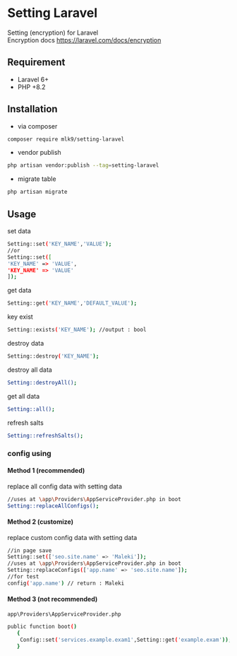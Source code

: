 # Setting Laravel
Setting (encryption) for Laravel <br>
Encryption docs https://laravel.com/docs/encryption

## Requirement
- Laravel 6+
- PHP +8.2
## Installation
- via composer
```sh
composer require mlk9/setting-laravel
```
- vendor publish
```sh
php artisan vendor:publish --tag=setting-laravel
```
- migrate table
```sh
php artisan migrate
```
## Usage
set data
```sh
Setting::set('KEY_NAME','VALUE'); 
//or
Setting::set([
'KEY_NAME' => 'VALUE',
'KEY_NAME' => 'VALUE'
]); 
```
get data
```sh
Setting::get('KEY_NAME','DEFAULT_VALUE'); 
```
key exist
```sh
Setting::exists('KEY_NAME'); //output : bool
```
destroy data
```sh
Setting::destroy('KEY_NAME'); 
```
destroy all data
```sh
Setting::destroyAll(); 
```
get  all data
```sh
Setting::all(); 
```
refresh salts
```sh
Setting::refreshSalts();
```

### config using
#### Method 1 (recommended)
replace all config data with setting data
```sh
//uses at \app\Providers\AppServiceProvider.php in boot
Setting::replaceAllConfigs();
```
#### Method 2 (customize)
replace custom config data with setting data
```sh
//in page save
Setting::set(['seo.site.name' => 'Maleki']); 
//uses at \app\Providers\AppServiceProvider.php in boot
Setting::replaceConfigs(['app.name' => 'seo.site.name']);
//for test
config('app.name') // return : Maleki
```
#### Method 3 (not recommended)
`app\Providers\AppServiceProvider.php`
```sh
public function boot()
   {
    Config::set('services.example.exam1',Setting::get('example.exam'));
   }
```